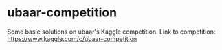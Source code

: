 # ubaar-competition
Some basic solutions on ubaar's Kaggle competition.
Link to competition: https://www.kaggle.com/c/ubaar-competition
